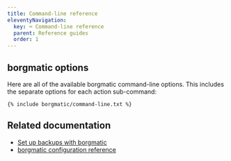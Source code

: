 ```yaml
---
title: Command-line reference
eleventyNavigation:
  key: ⌨️ Command-line reference
  parent: Reference guides
  order: 1
---
```

## borgmatic options

Here are all of the available borgmatic command-line options. This includes the separate options for
each action sub-command:

```
{% include borgmatic/command-line.txt %}
```


## Related documentation

 * [Set up backups with borgmatic](https://torsion.org/borgmatic/docs/how-to/set-up-backups/)
 * [borgmatic configuration reference](https://torsion.org/borgmatic/docs/reference/configuration/)
